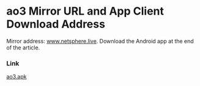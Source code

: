 # ao3 Mirror URL and App Client Download Address

Mirror address: www.netsphere.live. Download the Android app at the end of the article.

### Link

[ao3.apk](https://www.tiaoxingyubolang.com/static/ao3.apk)

